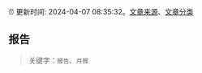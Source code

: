 :alarm_clock: 更新时间: 2024-04-07 08:35:32。[文章来源](/README.md)、[文章分类](/TAGS.md)

## 报告


> 关键字：`报告`、`月报`



